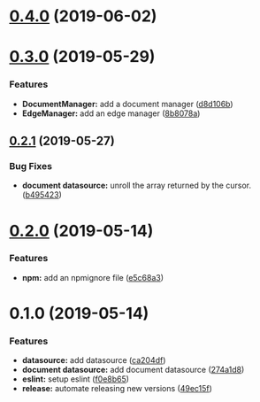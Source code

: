 # [0.4.0](https://github.com/danwkennedy/arango-datasouce/compare/0.3.0...0.4.0) (2019-06-02)



# [0.3.0](https://github.com/danwkennedy/arango-datasouce/compare/0.2.1...0.3.0) (2019-05-29)


### Features

* **DocumentManager:** add a document manager ([d8d106b](https://github.com/danwkennedy/arango-datasouce/commit/d8d106b))
* **EdgeManager:** add an edge manager ([8b8078a](https://github.com/danwkennedy/arango-datasouce/commit/8b8078a))



## [0.2.1](https://github.com/danwkennedy/arango-datasouce/compare/0.2.0...0.2.1) (2019-05-27)


### Bug Fixes

* **document datasource:** unroll the array returned by the cursor. ([b495423](https://github.com/danwkennedy/arango-datasouce/commit/b495423))



# [0.2.0](https://github.com/danwkennedy/arango-datasouce/compare/0.1.0...0.2.0) (2019-05-14)


### Features

* **npm:** add an npmignore file ([e5c68a3](https://github.com/danwkennedy/arango-datasouce/commit/e5c68a3))



# 0.1.0 (2019-05-14)


### Features

* **datasource:** add datasource ([ca204df](https://github.com/danwkennedy/arango-datasouce/commit/ca204df))
* **document datasource:** add document datasource ([274a1d8](https://github.com/danwkennedy/arango-datasouce/commit/274a1d8))
* **eslint:** setup eslint ([f0e8b65](https://github.com/danwkennedy/arango-datasouce/commit/f0e8b65))
* **release:** automate releasing new versions ([49ec15f](https://github.com/danwkennedy/arango-datasouce/commit/49ec15f))



